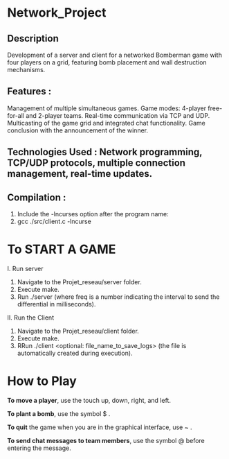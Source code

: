 # Network_Project

## Description 
Development of a server and client for a networked Bomberman game with four players on a grid, featuring bomb placement and wall destruction mechanisms.

## Features :
Management of multiple simultaneous games.
Game modes: 4-player free-for-all and 2-player teams.
Real-time communication via TCP and UDP.
Multicasting of the game grid and integrated chat functionality.
Game conclusion with the announcement of the winner.

## Technologies Used : Network programming, TCP/UDP protocols, multiple connection management, real-time updates.

## Compilation :
1.  Include the -lncurses option after the program name:
2.  gcc ./src/client.c -lncurse


# To START A GAME

I. Run server

1.  Navigate to the Projet_reseau/server folder.
2.  Execute make.
3.  Run ./server <freq> (where freq is a number indicating the interval to send the differential in milliseconds).

II. Run the Client

1.  Navigate to the Projet_reseau/client folder.
2.  Execute make.
3.  RRun ./client <server address> <optional: file_name_to_save_logs> (the file is automatically created during execution).

# How to Play 

**To move a player**, use the touch up, down, right, and left.

**To plant a bomb**, use the symbol $ . 

**To quit** the game when you are in the graphical interface, use ~ .

**To send chat messages to team members**, use the symbol @ before entering the message.
